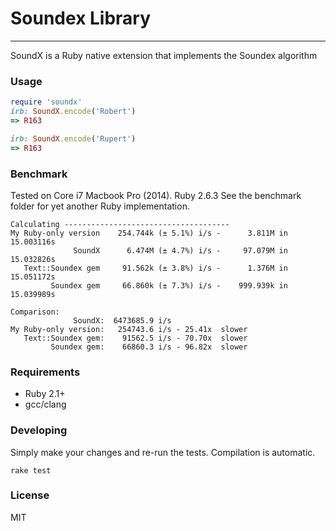 # Soundex Library

---

SoundX is a Ruby native extension that implements the Soundex algorithm

### Usage
```ruby
require 'soundx'
irb: SoundX.encode('Robert')
=> R163

irb: SoundX.encode('Rupert')
=> R163
```

### Benchmark

Tested on Core i7 Macbook Pro (2014). Ruby 2.6.3
See the benchmark folder for yet another Ruby implementation.
```
Calculating -------------------------------------
My Ruby-only version    254.744k (± 5.1%) i/s -      3.811M in  15.003116s
              SoundX      6.474M (± 4.7%) i/s -     97.079M in  15.032826s
   Text::Soundex gem     91.562k (± 3.8%) i/s -      1.376M in  15.051172s
         Soundex gem     66.860k (± 7.3%) i/s -    999.939k in  15.039989s

Comparison:
              SoundX:  6473685.9 i/s
My Ruby-only version:   254743.6 i/s - 25.41x  slower
   Text::Soundex gem:    91562.5 i/s - 70.70x  slower
         Soundex gem:    66860.3 i/s - 96.82x  slower
```

### Requirements
* Ruby 2.1+
* gcc/clang

### Developing

Simply make your changes and re-run the tests. Compilation is automatic.
```
rake test
```

### License

MIT

